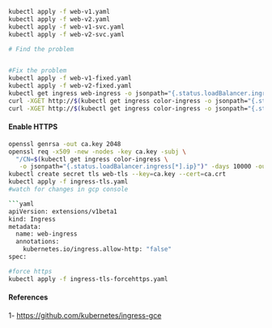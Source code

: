 ```bash
kubectl apply -f web-v1.yaml
kubectl apply -f web-v2.yaml
kubectl apply -f web-v1-svc.yaml
kubectl apply -f web-v2-svc.yaml

# Find the problem


#Fix the problem
kubectl apply -f web-v1-fixed.yaml
kubectl apply -f web-v2-fixed.yaml
kubectl get ingress web-ingress -o jsonpath="{.status.loadBalancer.ingress[*].ip}"
curl -XGET http://$(kubectl get ingress color-ingress -o jsonpath="{.status.loadBalancer.ingress[*].ip}")/v1/
curl -XGET http://$(kubectl get ingress color-ingress -o jsonpath="{.status.loadBalancer.ingress[*].ip}")/v2/
```


#### Enable HTTPS
```bash
openssl genrsa -out ca.key 2048
openssl req -x509 -new -nodes -key ca.key -subj \
  "/CN=$(kubectl get ingress color-ingress \
   -o jsonpath="{.status.loadBalancer.ingress[*].ip}")" -days 10000 -out ca.crt
kubectl create secret tls web-tls --key=ca.key --cert=ca.crt
kubectl apply -f ingress-tls.yaml
#watch for changes in gcp console

```yaml
apiVersion: extensions/v1beta1
kind: Ingress
metadata:
  name: web-ingress
  annotations:
    kubernetes.io/ingress.allow-http: "false"
spec:
```

```bash
#force https
kubectl apply -f ingress-tls-forcehttps.yaml
```
#### References
1- https://github.com/kubernetes/ingress-gce

